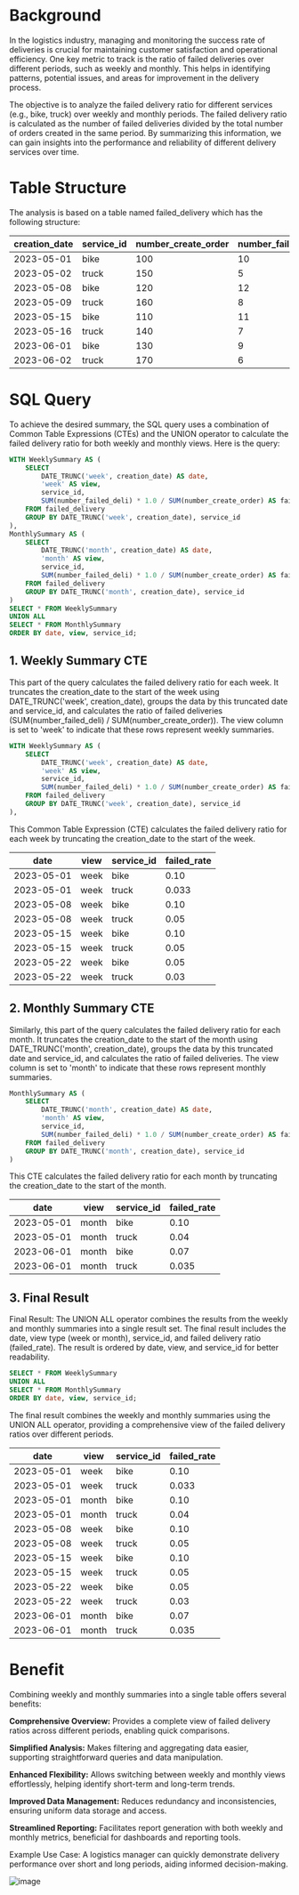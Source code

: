 # Background

In the logistics industry, managing and monitoring the success rate of deliveries is crucial for maintaining customer satisfaction and operational efficiency. One key metric to track is the ratio of failed deliveries over different periods, such as weekly and monthly. This helps in identifying patterns, potential issues, and areas for improvement in the delivery process.

The objective is to analyze the failed delivery ratio for different services (e.g., bike, truck) over weekly and monthly periods. The failed delivery ratio is calculated as the number of failed deliveries divided by the total number of orders created in the same period. By summarizing this information, we can gain insights into the performance and reliability of different delivery services over time.

# Table Structure

The analysis is based on a table named failed_delivery which has the following structure:

| creation_date | service_id | number_create_order | number_failed_deli |
|---------------|------------|---------------------|--------------------|
| 2023-05-01    | bike       | 100                 | 10                 |
| 2023-05-02    | truck      | 150                 | 5                  |
| 2023-05-08    | bike       | 120                 | 12                 |
| 2023-05-09    | truck      | 160                 | 8                  |
| 2023-05-15    | bike       | 110                 | 11                 |
| 2023-05-16    | truck      | 140                 | 7                  |
| 2023-06-01    | bike       | 130                 | 9                  |
| 2023-06-02    | truck      | 170                 | 6                  |


# SQL Query
To achieve the desired summary, the SQL query uses a combination of Common Table Expressions (CTEs) and the UNION operator to calculate the failed delivery ratio for both weekly and monthly views. Here is the query:

```sql
WITH WeeklySummary AS (
    SELECT
        DATE_TRUNC('week', creation_date) AS date,
        'week' AS view,
        service_id,
        SUM(number_failed_deli) * 1.0 / SUM(number_create_order) AS failed_rate
    FROM failed_delivery
    GROUP BY DATE_TRUNC('week', creation_date), service_id
),
MonthlySummary AS (
    SELECT
        DATE_TRUNC('month', creation_date) AS date,
        'month' AS view,
        service_id,
        SUM(number_failed_deli) * 1.0 / SUM(number_create_order) AS failed_rate
    FROM failed_delivery
    GROUP BY DATE_TRUNC('month', creation_date), service_id
)
SELECT * FROM WeeklySummary
UNION ALL
SELECT * FROM MonthlySummary
ORDER BY date, view, service_id;
```

## 1. Weekly Summary CTE

This part of the query calculates the failed delivery ratio for each week. It truncates the creation_date to the start of the week using DATE_TRUNC('week', creation_date), groups the data by this truncated date and service_id, and calculates the ratio of failed deliveries (SUM(number_failed_deli) / SUM(number_create_order)). The view column is set to 'week' to indicate that these rows represent weekly summaries.
```sql
WITH WeeklySummary AS (
    SELECT
        DATE_TRUNC('week', creation_date) AS date,
        'week' AS view,
        service_id,
        SUM(number_failed_deli) * 1.0 / SUM(number_create_order) AS failed_rate
    FROM failed_delivery
    GROUP BY DATE_TRUNC('week', creation_date), service_id
),
```
This Common Table Expression (CTE) calculates the failed delivery ratio for each week by truncating the creation_date to the start of the week.

| date       | view | service_id | failed_rate |
|------------|------|------------|-------------|
| 2023-05-01 | week | bike       | 0.10        |
| 2023-05-01 | week | truck      | 0.033       |
| 2023-05-08 | week | bike       | 0.10        |
| 2023-05-08 | week | truck      | 0.05        |
| 2023-05-15 | week | bike       | 0.10        |
| 2023-05-15 | week | truck      | 0.05        |
| 2023-05-22 | week | bike       | 0.05        |
| 2023-05-22 | week | truck      | 0.03        |

## 2. Monthly Summary CTE

Similarly, this part of the query calculates the failed delivery ratio for each month. It truncates the creation_date to the start of the month using DATE_TRUNC('month', creation_date), groups the data by this truncated date and service_id, and calculates the ratio of failed deliveries. The view column is set to 'month' to indicate that these rows represent monthly summaries.
```sql
MonthlySummary AS (
    SELECT
        DATE_TRUNC('month', creation_date) AS date,
        'month' AS view,
        service_id,
        SUM(number_failed_deli) * 1.0 / SUM(number_create_order) AS failed_rate
    FROM failed_delivery
    GROUP BY DATE_TRUNC('month', creation_date), service_id
)
```

This CTE calculates the failed delivery ratio for each month by truncating the creation_date to the start of the month.

| date       | view  | service_id | failed_rate |
|------------|-------|------------|-------------|
| 2023-05-01 | month | bike       | 0.10        |
| 2023-05-01 | month | truck      | 0.04        |
| 2023-06-01 | month | bike       | 0.07        |
| 2023-06-01 | month | truck      | 0.035       |

## 3. Final Result
Final Result: The UNION ALL operator combines the results from the weekly and monthly summaries into a single result set. The final result includes the date, view type (week or month), service_id, and failed delivery ratio (failed_rate). The result is ordered by date, view, and service_id for better readability.
```sql
SELECT * FROM WeeklySummary
UNION ALL
SELECT * FROM MonthlySummary
ORDER BY date, view, service_id;
```
The final result combines the weekly and monthly summaries using the UNION ALL operator, providing a comprehensive view of the failed delivery ratios over different periods.

| date       | view  | service_id | failed_rate |
|------------|-------|------------|-------------|
| 2023-05-01 | week  | bike       | 0.10        |
| 2023-05-01 | week  | truck      | 0.033       |
| 2023-05-01 | month | bike       | 0.10        |
| 2023-05-01 | month | truck      | 0.04        |
| 2023-05-08 | week  | bike       | 0.10        |
| 2023-05-08 | week  | truck      | 0.05        |
| 2023-05-15 | week  | bike       | 0.10        |
| 2023-05-15 | week  | truck      | 0.05        |
| 2023-05-22 | week  | bike       | 0.05        |
| 2023-05-22 | week  | truck      | 0.03        |
| 2023-06-01 | month | bike       | 0.07        |
| 2023-06-01 | month | truck      | 0.035       |


# Benefit
Combining weekly and monthly summaries into a single table offers several benefits:

**Comprehensive Overview:** Provides a complete view of failed delivery ratios across different periods, enabling quick comparisons.

**Simplified Analysis:** Makes filtering and aggregating data easier, supporting straightforward queries and data manipulation.

**Enhanced Flexibility:** Allows switching between weekly and monthly views effortlessly, helping identify short-term and long-term trends.

**Improved Data Management:** Reduces redundancy and inconsistencies, ensuring uniform data storage and access.

**Streamlined Reporting:** Facilitates report generation with both weekly and monthly metrics, beneficial for dashboards and reporting tools.

Example Use Case: A logistics manager can quickly demonstrate delivery performance over short and long periods, aiding informed decision-making.

![image](https://github.com/aihtn2708/SQLinRealWorld/assets/17986030/b3efd9e2-f4ea-4a4b-b30a-01657982fde8)
